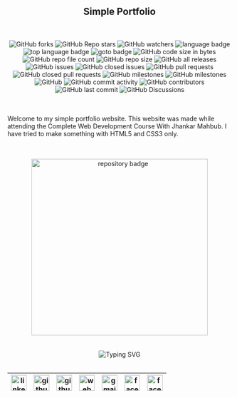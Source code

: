<h2 align="center">Simple Portfolio</h2>

<br>
<br>

<!-- repository summary badges start -->
<div align="center">
    <img alt="GitHub forks" src="https://img.shields.io/github/forks/montasim/simple-portfolio?style=social">
    <img alt="GitHub Repo stars" src="https://img.shields.io/github/stars/montasim/simple-portfolio?style=social">
    <img alt="GitHub watchers" src="https://img.shields.io/github/watchers/montasim/simple-portfolio?style=social">
    <img alt="language badge" src="https://img.shields.io/github/languages/count/montasim/simple-portfolio"/>
    <img alt="top language badge" src="https://img.shields.io/github/languages/top/montasim/simple-portfolio">
    <img alt="goto badge" src="https://img.shields.io/github/search/montasim/simple-portfolio/goto">
    <img alt="GitHub code size in bytes" src="https://img.shields.io/github/languages/code-size/montasim/simple-portfolio">
    <img alt="GitHub repo file count" src="https://img.shields.io/github/directory-file-count/montasim/simple-portfolio">
    <img alt="GitHub repo size" src="https://img.shields.io/github/repo-size/montasim/simple-portfolio">
    <img alt="GitHub all releases" src="https://img.shields.io/github/downloads/montasim/simple-portfolio/total">
    <img alt="GitHub issues" src="https://img.shields.io/github/issues-raw/montasim/simple-portfolio">
    <img alt="GitHub closed issues" src="https://img.shields.io/github/issues-closed-raw/montasim/simple-portfolio">
    <img alt="GitHub pull requests" src="https://img.shields.io/github/issues-pr-raw/montasim/simple-portfolio">
    <img alt="GitHub closed pull requests" src="https://img.shields.io/github/issues-pr-closed-raw/montasim/simple-portfolio">
    <img alt="GitHub milestones" src="https://img.shields.io/github/milestones/open/montasim/simple-portfolio">
    <img alt="GitHub milestones" src="https://img.shields.io/github/milestones/closed/montasim/simple-portfolio">
    <img alt="GitHub" src="https://img.shields.io/github/license/montasim/simple-portfolio">
    <img alt="GitHub commit activity" src="https://img.shields.io/github/commit-activity/w/montasim/simple-portfolio">
    <img alt="GitHub contributors" src="https://img.shields.io/github/contributors/montasim/simple-portfolio">
    <img alt="GitHub last commit" src="https://img.shields.io/github/last-commit/montasim/simple-portfolio">
    <img alt="GitHub Discussions" src="https://img.shields.io/github/discussions/montasim/simple-portfolio">
</div>
<!-- repository summary badges end -->

<br>
<br>

<p>Welcome to my simple portfolio website. This website was made while attending the Complete Web Development Course With Jhankar Mahbub. I have tried to make something with HTML5 and CSS3 only.</p>

<br>
<br>

<div align="center">
    <a href="https://github.com/montasim/simple-portfolio">
        <img width="396" src="https://github-readme-stats-mu-jet.vercel.app/api/pin/?username=montasim&repo=simple-portfolio&theme=react&bg_color=0D1117&border_color=61dafb&hide_border=false" alt="repository badge" />
    </a>
</div>

<br>
<br>

<!-- connect with me start -->
<div align="center"> 
    <img src="https://readme-typing-svg.demolab.com?font=Fira+Code&weight=600&duration=1&pause=1000&repeat=false&width=410&lines=%F0%9F%93%AA+%F0%9D%97%99%F0%9D%97%98%F0%9D%97%98%F0%9D%97%9F+%F0%9D%97%99%F0%9D%97%A5%F0%9D%97%98%F0%9D%97%98+%F0%9D%97%A7%F0%9D%97%A2+%F0%9D%97%96%F0%9D%97%A2%F0%9D%97%A1%F0%9D%97%A7%F0%9D%97%94%F0%9D%97%96%F0%9D%97%A7+%F0%9D%97%A0%F0%9D%97%98+%F0%9D%97%94%F0%9D%97%A1%F0%9D%97%AC%F0%9D%97%A7%F0%9D%97%9C%F0%9D%97%A0%F0%9D%97%98" alt="Typing SVG" />
</div>

<br>

<!-- social media links start -->
<table align="center">
  <thead align="center">
      <tr>
          <th>
              <a href="https://www.linkedin.com/in/montasim">
                  <img alt="linkedin icon" src="https://cdn.simpleicons.org/linkedin" width="35px">
              </a>
          </th>
          <th>
              <a href="https://www.github.com/montasim">
                  <img alt="github icon" src="https://cdn.simpleicons.org/github/white" width="35px">
              </a>
          </th>
          <th>
              <a href="https://stackoverflow.com/users/20348607/montasim">
                  <img alt="github icon" src="https://cdn.simpleicons.org/stackoverflow" width="35px">
              </a>
          </th>
          <th>
              <a href="https://montasim-dev.web.app/">
                  <img alt="web icon" src="https://cdn.simpleicons.org/googlechrome" width="35px">
              </a>
          </th>
          <th>
              <a href="mailto:montasimmamun@gmail.com">
                  <img alt="gmail icon" src="https://cdn.simpleicons.org/gmail" width="35px">
              </a>
          </th>
          <th>
              <a href="https://www.facebook.com/montasimmamun/">
                  <img alt="facebook icon" src="https://cdn.simpleicons.org/facebook" width="35px">
              </a>
          </th>
          <th>
              <a href="https://twitter.com/montasimmamun">
                  <img alt="facebook icon" src="https://cdn.simpleicons.org/twitter" width="35px">
              </a>
          </th>
      </tr>
  </thead>
</table>
<!-- social media links end -->
<!-- connect with me end -->

<br>
<br>